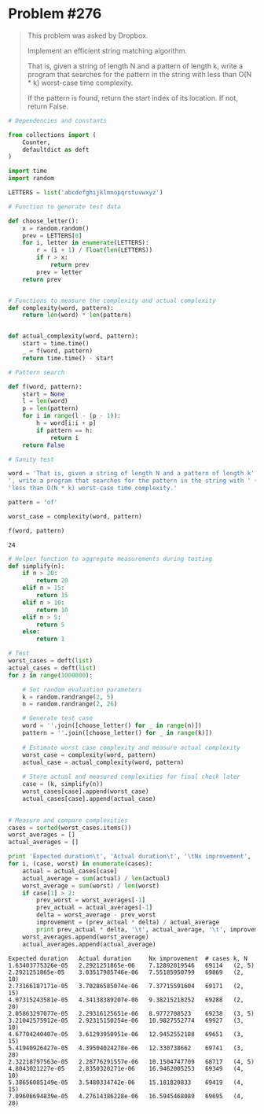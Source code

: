 
# Problem #276

> This problem was asked by Dropbox.
> 
> Implement an efficient string matching algorithm.
> 
> That is, given a string of length N and a pattern of length k, write a program that searches for the pattern in the string with less than O(N * k) worst-case time complexity.
> 
> If the pattern is found, return the start index of its location. If not, return False.


```python
# Dependencies and constants

from collections import (
    Counter,
    defaultdict as deft
)

import time
import random

LETTERS = list('abcdefghijklmnopqrstuvwxyz')
```


```python
# Function to generate test data

def choose_letter():
    x = random.random()
    prev = LETTERS[0]
    for i, letter in enumerate(LETTERS):
        r = (i + 1) / float(len(LETTERS))
        if r > x:
            return prev
        prev = letter
    return prev


# Functions to measure the complexity and actual complexity
def complexity(word, pattern):
    return len(word) * len(pattern)


def actual_complexity(word, pattern):
    start = time.time()
    _ = f(word, pattern)
    return time.time() - start
```


```python
# Pattern search

def f(word, pattern):
    start = None
    l = len(word)
    p = len(pattern)
    for i in range(l - (p - 1)):
        h = word[i:i + p]
        if pattern == h:
            return i
    return False
```


```python
# Sanity test

word = 'That is, given a string of length N and a pattern of length k' + \
', write a program that searches for the pattern in the string with ' + \
'less than O(N * k) worst-case time complexity.'

pattern = 'of'

worst_case = complexity(word, pattern)

f(word, pattern)
```




    24




```python
# Helper function to aggregate measurements during testing
def simplify(n):
    if n > 20:
        return 20
    elif n > 15:
        return 15
    elif n > 10:
        return 10
    elif n > 5:
        return 5
    else:
        return 1

# Test
worst_cases = deft(list)
actual_cases = deft(list)
for z in range(1000000):

    # Set random evaluation parameters
    k = random.randrange(2, 5)
    n = random.randrange(2, 26)

    # Generate test case
    word = ''.join([choose_letter() for _ in range(n)])
    pattern = ''.join([choose_letter() for _ in range(k)])
    
    # Estimate worst case complexity and measure actual complexity
    worst_case = complexity(word, pattern)
    actual_case = actual_complexity(word, pattern)
    
    # Store actual and measured complexities for final check later
    case = (k, simplify(n))
    worst_cases[case].append(worst_case)
    actual_cases[case].append(actual_case)
        
```


```python
# Measure and compare complexities
cases = sorted(worst_cases.items())
worst_averages = []
actual_averages = []

print 'Expected duration\t', 'Actual duration\t', '\tNx improvement', '\t# cases\t', 'k, N'
for i, (case, worst) in enumerate(cases):
    actual = actual_cases[case]
    actual_average = sum(actual) / len(actual)
    worst_average = sum(worst) / len(worst)
    if case[1] > 2:
        prev_worst = worst_averages[-1]
        prev_actual = actual_averages[-1]
        delta = worst_average - prev_worst
        improvement = (prev_actual * delta) / actual_average
        print prev_actual * delta, '\t', actual_average, '\t', improvement, '\t', len(worst), '\t', case
    worst_averages.append(worst_average)
    actual_averages.append(actual_average)
```

    Expected duration	Actual duration		Nx improvement 	# cases	k, N
    1.63403775326e-05 	2.2921251865e-06 	7.12892019546 	69114 	(2, 5)
    2.2921251865e-05 	3.03517985746e-06 	7.55185950799 	69869 	(2, 10)
    2.73166187171e-05 	3.70286585074e-06 	7.37715591604 	69171 	(2, 15)
    4.07315243581e-05 	4.34138389207e-06 	9.38215218252 	69288 	(2, 20)
    2.05863297077e-05 	2.29316125651e-06 	8.9772708523 	69238 	(3, 5)
    3.21042575912e-05 	2.92315150254e-06 	10.9827552774 	69927 	(3, 10)
    4.67704240407e-05 	3.61293950951e-06 	12.9452552188 	69651 	(3, 15)
    5.41940926427e-05 	4.39504024278e-06 	12.330738662 	69741 	(3, 20)
    2.32218797563e-05 	2.28776291557e-06 	10.1504747709 	68717 	(4, 5)
    4.8043021227e-05 	2.8350320271e-06 	16.9462005253 	69349 	(4, 10)
    5.38656085149e-05 	3.5480334742e-06 	15.181820833 	69419 	(4, 15)
    7.09606694839e-05 	4.27614386228e-06 	16.5945468089 	69695 	(4, 20)

